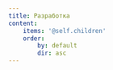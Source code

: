```yaml
---
title: Разработка
content:
    items: '@self.children'
    order:
        by: default
        dir: asc
---
```

